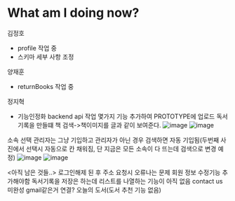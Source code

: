 # What am I doing now?

김정호
- profile 작업 중
- 스키마 세부 사항 조정
  
양재훈
- returnBooks 작업 중


정지혁
- 기능인정화 backend api 작업
몇가지 기능 추가하여 PROTOTYPE에 업로드
독서기록을 만들떄 책 검색->책이미지를 글과 같이 보여준다.
![image](https://user-images.githubusercontent.com/63538097/133878143-1d08609f-bfa7-48f3-9c1f-63d6fa1f7524.png)
![image](https://user-images.githubusercontent.com/63538097/133878346-f719f7e8-e333-4790-99ff-bc470d95bc81.png)

소속 선택
관리자는 그냥 기입하고 관리자가 아닌 경우 검색하면 자동 기입됨(두번째 사진에서 선택시 자동으로 칸 채워짐, 단 지금은 모든 소속이 다 뜨는데 검색으로 변경 예정) 
![image](https://user-images.githubusercontent.com/63538097/133878398-edb71e27-b4b4-4372-90b1-617030e63e40.png)
![image](https://user-images.githubusercontent.com/63538097/133878405-3f62b46b-df9a-43ec-8df3-fe9f225ed80b.png)

<아직 남은 것들..>
로그인해제 된 후 주소 요청시 오류나는 문제
회원 정보 수정기능 추가해야함
독서기록을 저장은 하는데 리스트를 나열하는 기능이 아직 없음
contact us 미완성 gmail같은거 연결?
오늘의 도서(도서 추천 기능 없음)
